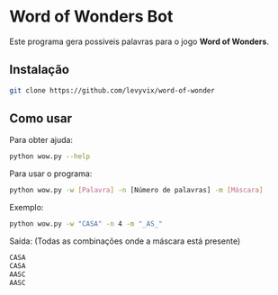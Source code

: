# Word of Wonders Bot

Este programa gera possiveis palavras para o jogo **Word of Wonders**.


## Instalação

```bash
git clone https://github.com/levyvix/word-of-wonder
```

## Como usar

Para obter ajuda:

```bash
python wow.py --help
```

Para usar o programa:
```bash
python wow.py -w [Palavra] -n [Número de palavras] -m [Máscara]
``` 

Exemplo:
```bash
python wow.py -w "CASA" -n 4 -m "_AS_"
```

Saída: (Todas as combinações onde a máscara está presente)
```bash
CASA
CASA
AASC
AASC
```
